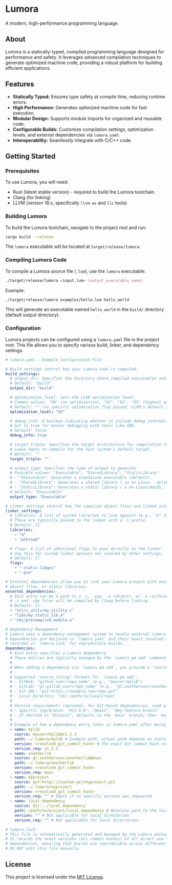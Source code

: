 # Lumora

A modern, high-performance programming language.

## About

Lumora is a statically-typed, compiled programming language designed for performance and safety. It leverages advanced compilation techniques to generate optimized machine code, providing a robust platform for building efficient applications.

## Features

*   **Statically Typed:** Ensures type safety at compile time, reducing runtime errors.
*   **High Performance:** Generates optimized machine code for fast execution.
*   **Modular Design:** Supports module imports for organized and reusable code.
*   **Configurable Builds:** Customize compilation settings, optimization levels, and external dependencies via `lumora.yaml`.
*   **Interoperability:** Seamlessly integrate with C/C++ code.

## Getting Started

### Prerequisites

To use Lumora, you will need:

*   Rust (latest stable version) - required to build the Lumora toolchain.
*   Clang (for linking)
*   LLVM (version 18.x, specifically `llvm-as` and `llc` tools)

### Building Lumora

To build the Lumora toolchain, navigate to the project root and run:

```bash
cargo build --release
```

The `lumora` executable will be located at `target/release/lumora`.

### Compiling Lumora Code

To compile a Lumora source file (`.lum`), use the `lumora` executable:

```bash
./target/release/lumora <input.lum> [output_executable_name]
```

Example:

```bash
./target/release/lumora examples/hello.lum hello_world
```

This will generate an executable named `hello_world` in the `build/` directory (default output directory).

### Configuration

Lumora projects can be configured using a `lumora.yaml` file in the project root. This file allows you to specify various build, linker, and dependency settings.

```yaml
# lumora.yaml - Example Configuration File

# Build settings control how your Lumora code is compiled.
build_settings:
  # output_dir: Specifies the directory where compiled executables and intermediate files will be placed.
  # Default: "build"
  output_dir: "build"

  # optimization_level: Sets the LLVM optimization level.
  # Common values: "O0" (no optimization), "O1", "O2", "O3" (highest optimization), "Os" (optimize for size), "Oz" (optimize for smallest size).
  # Default: "" (no specific optimization flag passed, LLVM's default applies)
  optimization_level: "O3"

  # debug_info: A boolean indicating whether to include debug information in the compiled output.
  # Set to true for easier debugging with tools like GDB.
  # Default: false
  debug_info: true

  # target_triple: Specifies the target architecture for compilation (e.g., "x86_64-unknown-linux-gnu", "arm-none-eabi").
  # Leave empty to compile for the host system's default target.
  # Default: ""
  target_triple: ""

  # output_type: Specifies the type of output to generate.
  # Possible values: "Executable", "SharedLibrary", "StaticLibrary".
  # - "Executable": Generates a standalone executable (default).
  # - "SharedLibrary": Generates a shared library (.so on Linux, .dylib on macOS, .dll on Windows).
  # - "StaticLibrary": Generates a static library (.a on Linux/macOS, .lib on Windows).
  # Default: "Executable"
  output_type: "Executable"

# Linker settings control how the compiled object files are linked into a final executable.
linker_settings:
  # libraries: A list of system libraries to link against (e.g., "m" for math, "pthread" for pthreads).
  # These are typically passed to the linker with a -l prefix.
  # Default: []
  libraries:
    - "m"
    - "pthread"

  # flags: A list of additional flags to pass directly to the linker.
  # Use this for custom linker options not covered by other settings.
  # Default: []
  flags:
    - "-static-libgcc"
    - "-pie"

# External dependencies allow you to link your Lumora project with external C/C++ source files,
# object files, or static libraries.
external_dependencies:
  # Each entry can be a path to a .c, .cpp, .o (object), or .a (archive) file.
  # .c and .cpp files will be compiled by Clang before linking.
  # Default: []
  - "src/c_utils/my_utility.c"
  - "libs/my_static_lib.a"
  - "obj/precompiled_module.o"

# Dependency Management
# Lumora uses a dependency management system to handle external Lumora libraries.
# Dependencies are declared in `lumora.yaml` and their exact resolved versions are
# recorded in `lumora.lock` for reproducible builds.
dependencies:
  # Each entry specifies a Lumora dependency.
  # These entries are typically managed by the `lumora pm add` command.
  #
  # When adding a dependency via `lumora pm add`, you provide a "source_string[@version_requirement]".
  #
  # Supported "source_string" formats for `lumora pm add`:
  # - GitHub: "github_user/repo_name" (e.g., "myuser/mylib")
  # - GitLab: "gl:gitlab_user/repo_name" (e.g., "gl:anotheruser/anotherlib")
  # - Git URL: "git:https://example.com/repo.git"
  # - Local Directory: "dir:/path/to/local/repo"
  #
  # Version requirements (optional, for Git-based dependencies, used with `lumora pm add`):
  # - Specific tag/branch: "@v1.0.0", "@main", "@my-feature-branch"
  # - If omitted or "@latest", defaults to the 'main' branch, then 'master'.
  #
  # Example of how a dependency entry looks in lumora.yaml after being added:
  - name: mylib
    source: myuser/mylib@v1.2.3
    path: ~/.lumora/mylib # Example path, actual path depends on install location
    version: <resolved_git_commit_hash> # The exact Git commit hash resolved from v1.2.3
    version_req: v1.2.3
  - name: anotherlib
    source: gl:anotheruser/anotherlib@main
    path: ~/.lumora/anotherlib
    version: <resolved_git_commit_hash>
    version_req: main
  - name: myproject
    source: git:https://custom.git/myproject.git
    path: ~/.lumora/myproject
    version: <resolved_git_commit_hash>
    version_req: "" # Empty if no specific version was requested
  - name: local_dependency
    source: dir:../local_dependency
    path: /path/to/project/local_dependency # Absolute path to the local directory
    version: "" # Not applicable for local directories
    version_req: "" # Not applicable for local directories

# lumora.lock:
# This file is automatically generated and managed by the Lumora package manager.
# It records the exact versions (Git commit hashes) of all direct and transitive
# dependencies, ensuring that builds are reproducible across different environments.
# DO NOT edit this file manually.
```

## License

This project is licensed under the [MIT License](LICENSE).
